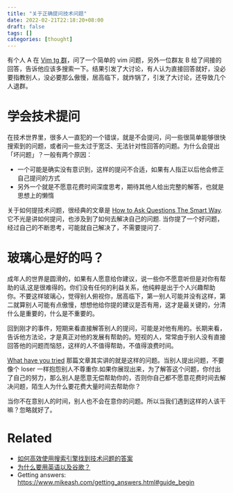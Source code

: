 ```yaml
---
title: "关于正确提问技术问题"
date: 2022-02-21T22:18:20+08:00
draft: false
tags: []
categories: [thought]
---
```


有个人 A 在 [Vim tg 群](https://t.me/vimzh_real)，问了一个简单的 vim 问题，另外一位群友 B 给了间接的回答，告诉他应该多搜索一下。结果引发了大讨论，有人认为直接回答就好，没必要指教别人，没必要那么傲慢，居高临下，就炸锅了，引发了大讨论，还导致几个人退群。

<!--more-->

# 学会技术提问

在技术世界里，很多人一直犯的一个错误，就是不会提问，问一些很简单能够很快搜索到的问题，或者问一些太过于宽泛、无法针对性回答的问题。为什么会提出「坏问题」？一般有两个原因：

+ 一个可能是确实没有意识到，这样的提问不合适，如果有人指正以后他会修正自己提问的方式
+ 另外一个就是不愿意花费时间深度思考，期待其他人给出完整的解答，也就是思想上的懒惰

关于如何提技术问题，很经典的文章是 [How to Ask Questions The Smart Way](http://www.catb.org/~esr/faqs/smart-questions.html). 它不光是讲如何提问，也涉及到了如何去解决自己的问题. 当你提了一个好问题，经过自己的不断思考，可能就自己解决了，不需要提问了.

# 玻璃心是好的吗？

成年人的世界是圆滑的，如果有人愿意给你建议，说一些你不愿意听但是对你有帮助的话,这是很难得的。你们没有任何的利益关系，他纯粹是出于个人兴趣帮助你。不要这样玻璃心，觉得别人俯视你，居高临下，第一别人可能并没有这样，第二就算别人可能有点傲慢，想想他给你提的建议是否有用，这才是最关键的，分清什么是重要的，什么是不重要的。

回到刚才的事件，短期来看直接解答别人的提问，可能是对他有用的。长期来看，告诉他方法论，才是真正对他的发展有帮助的。短视的人，常常由于别人没有直接回答他的问题而恼怒，这样的人不值得帮助，不值得浪费时间。

[What have you tried](https://mattgemmell.com/what-have-you-tried/) 那篇文章其实讲的就是这样的问题。当别人提出问题，不要像个 loser 一样抱怨别人不尊重你.如果你展现出来，为了解答这个问题，你付出了自己的努力，那么别人是愿意无偿帮助你的，否则你自己都不愿意花费时间去解决问题，陌生人为什么要花费大量时间去帮助你？

当你不在意别人的时间，别人也不会在意你的问题。所以当我们遇到这样的人该干嘛？忽略就好了。

# Related

- [如何高效使用搜索引擎找到技术问题的答案](https://jdhao.github.io/2020/05/09/search_for_solution_with_web_engine/)
- [为什么要用英语以及谷歌？](https://jdhao.github.io/2020/01/22/why_use_english_and_google/)
- Getting answers: https://www.mikeash.com/getting_answers.html#guide_begin
